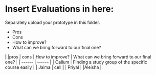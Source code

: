 # Insert Evaluations in here:
Separately upload your prototype in this folder. 

* Pros
* Cons
* How to improve?
* What can we bring forward to our final one?


|        |pros   | cons | How to improve? | What can we bring forward to our final one? |
| ------ | ------ |
| Callum | Finding a study group of the specific course easily   |
| Jaima  | cell | 
| Priyal |
|Aleisha |
 

 
 
